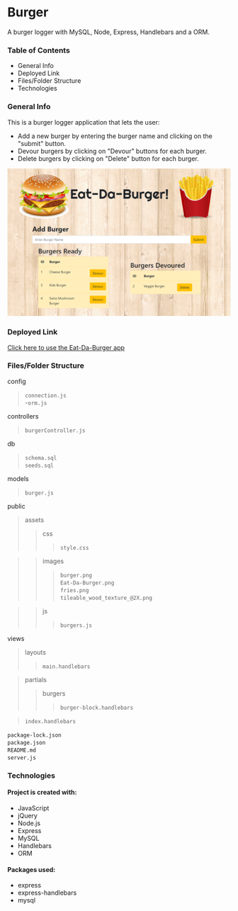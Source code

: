 # Burger
A burger logger with MySQL, Node, Express, Handlebars and a ORM.

### Table of Contents
* General Info
* Deployed Link
* Files/Folder Structure
* Technologies

### General Info
This is a burger logger application that lets the user:
- Add a new burger by entering the burger name and clicking on the "submit" button.
- Devour burgers by clicking on "Devour" buttons for each burger.
- Delete burgers by clicking on "Delete" button for each burger.

![Eat-Da-Burger](public/assets/images/Eat-Da-Burger.png)

### Deployed Link
[Click here to use the Eat-Da-Burger app](https://secret-temple-22638.herokuapp.com/)

### Files/Folder Structure
config
> `connection.js`</br>
>-`orm.js`

controllers</br>
>`burgerController.js`

db
 >`schema.sql`</br>
 >`seeds.sql`
 
models
>`burger.js`

public
>assets
>>css
>>>`style.css`

>>images
>>>`burger.png`</br>
>>>`Eat-Da-Burger.png`</br>
>>>`fries.png`</br>
>>>`tileable_wood_texture_@2X.png`

>>js
>>>`burgers.js`

views
>layouts
>>`main.handlebars`

>partials
>>burgers
>>>`burger-block.handlebars`

>`index.handlebars`

`package-lock.json`</br>
`package.json`</br>
`README.md`</br>
`server.js`</br>

### Technologies
#### Project is created with:
* JavaScript
* jQuery
* Node.js
* Express
* MySQL
* Handlebars
* ORM

#### Packages used:
* express
* express-handlebars
* mysql